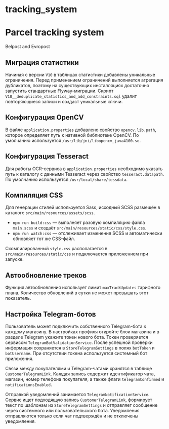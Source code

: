 # tracking_system
# Parcel tracking system
Belpost and Evropost

## Миграция статистики

Начиная с версии `V10` в таблицах статистики добавлены уникальные ограничения.
Перед применением ограничений выполняется агрегация дубликатов, поэтому на существующих инсталляциях достаточно запустить стандартные Flyway-миграции.
Скрипт `V10__deduplicate_statistics_and_add_constraints.sql` удалит повторяющиеся записи и создаст уникальные ключи.

## Конфигурация OpenCV

В файле `application.properties` добавлено свойство `opencv.lib.path`, которое определяет путь к нативной библиотеке OpenCV. По умолчанию используется `/usr/lib/jni/libopencv_java4100.so`.

## Конфигурация Tesseract

Для работы OCR-сервиса в `application.properties` необходимо указать путь к каталогу с данными Tesseract через свойство `tesseract.datapath`. По умолчанию используется `/usr/local/share/tessdata`.

## Компиляция CSS

Для генерации стилей используется Sass, исходный SCSS размещён в каталоге `src/main/resources/assets/scss`.

- `npm run build:css` — выполняет разовую компиляцию файла `main.scss` и создаёт `src/main/resources/static/css/style.css`.
- `npm run watch:css` — отслеживает изменения SCSS и автоматически обновляет тот же CSS-файл.

Скомпилированный `style.css` располагается в `src/main/resources/static/css` и подключается приложением при запуске.

## Автообновление треков

Функция автообновления использует лимит `maxTrackUpdates` тарифного плана. Количество обновлений в сутки не может превышать этот показатель.

## Настройка Telegram-ботов

Пользователь может подключить собственного Telegram-бота к каждому магазину.
В настройках профиля откройте блок магазина и в разделе Telegram укажите токен
нового бота. Токен проверяется сервисом `TelegramBotValidationService`. После
успешной проверки информация сохраняется в `StoreTelegramSettings` в полях
`botToken` и `botUsername`. При отсутствии токена используется системный бот
приложения.

Связи между покупателями и Telegram-чатами хранятся в таблице
`CustomerTelegramLink`. Каждая запись содержит идентификатор чата, магазин,
номер телефона покупателя, а также флаги `telegramConfirmed` и
`notificationsEnabled`.

Отправкой уведомлений занимается `TelegramNotificationService`. Сервис ищет
подходящую запись `CustomerTelegramLink`, формирует текст по шаблонам из
`StoreTelegramSettings` и отправляет сообщение через системного или
пользовательского бота. Уведомления отправляются только если чат подтверждён и
не отключены уведомления.


